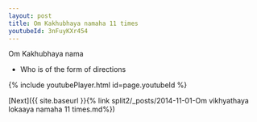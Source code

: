 ```yaml
---
layout: post
title: Om Kakhubhaya namaha 11 times
youtubeId: 3nFuyKXr454
---
```

 
 
Om Kakhubhaya nama 
 
 -  Who is of the form of directions 
 
  
 
  
 
 
 
 
 
 


{% include youtubePlayer.html id=page.youtubeId %}
 
[Next]({{ site.baseurl }}{% link  split2/_posts/2014-11-01-Om vikhyathaya lokaaya namaha 11 times.md%})
 
